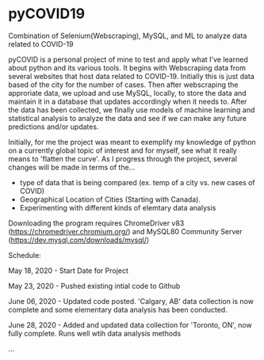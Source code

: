 # pyCOVID19
Combination of Selenium(Webscraping), MySQL, and ML to analyze data related to COVID-19

pyCOVID is a personal project of mine to test and apply what I've learned about python and its various tools. It begins with Webscraping
data from several websites that host data related to COVID-19. Initially this is just data based of the city for the number of cases.
Then after webscraping the approriate data, we upload and use MySQL, locally, to store the data and maintain it in a database that updates
accordingly when it needs to. After the data has been collected, we finally use models of machine learning and statistical analysis to
analyze the data and see if we can make any future predictions and/or updates.

Initially, for me the project was meant to exemplify my knowledge of python on a currently global topic of interest and for myself, see
what it really means to 'flatten the curve'. As I progress through the project, several changes will be made in terms of the...
  - type of data that is being compared (ex. temp of a city vs. new cases of COVID)
  - Geographical Location of Cities (Starting with Canada).
  - Experimenting with different kinds of elemtary data analysis
 
 Downloading the program requires ChromeDriver v83 (https://chromedriver.chromium.org/) and MySQL80 Community Server (https://dev.mysql.com/downloads/mysql/)
 
 Schedule:
 
May 18, 2020 - Start Date for Project

May 23, 2020 - Pushed existing intial code to Github

June 06, 2020 - Updated code posted. 'Calgary, AB' data collection is now complete and some elementary data analysis has been conducted.

June 28, 2020 - Added and updated data collection for 'Toronto, ON', now fully complete. Runs well wtih data analysis methods

...
